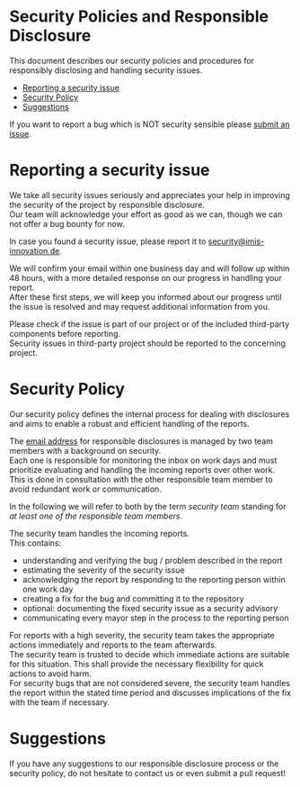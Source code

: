 # Security Policies and Responsible Disclosure

This document describes our security policies and procedures for responsibly disclosing and handling security issues.  

- [Reporting a security issue](#reporting-a-security-issue)
- [Security Policy](#security-policy)
- [Suggestions](#suggestions)

If you want to report a bug which is NOT security sensible
please [submit an issue](https://github.com/healthIMIS/internal-tools/blob/main/CONTRIBUTING.md#submitting-an-issue).

# Reporting a security issue

We take all security issues seriously and appreciates your help in improving the security of the project by responsible disclosure.    
Our team will acknowledge your effort as good as we can, though we can not offer a bug bounty for now.

In case you found a security issue, please report it
to [security@imis-innovation.de](mailto:security@imis-innovation.de).

We will confirm your email within one business day and will follow up within 48 hours, with a more detailed response on
our progress in handling your report.  
After these first steps, we will keep you informed about our progress until the issue is resolved and may request
additional information from you.

Please check if the issue is part of our project or of the included third-party components before reporting.    
Security issues in third-party project should be reported to the concerning project.

# Security Policy

Our security policy defines the internal process for dealing with disclosures and aims to enable a robust and efficient
handling of the reports.

The [email address](mailto:security@imis-innovation.de) for responsible disclosures is managed by two team members with
a background on security.  
Each one is responsible for monitoring the inbox on work days and must prioritize evaluating and handling the incoming
reports over other work.  
This is done in consultation with the other responsible team member to avoid redundant work or communication.

In the following we will refer to both by the term *security team* standing for *at least one of the responsible team
members*.

The security team handles the incoming reports.  
This contains:

- understanding and verifying the bug / problem described in the report
- estimating the severity of the security issue
- acknowledging the report by responding to the reporting person within one work day
- creating a fix for the bug and committing it to the repository
- optional: documenting the fixed security issue as a security advisory
- communicating every mayor step in the process to the reporting person

For reports with a high severity, the security team takes the appropriate actions immediately and reports to the team
afterwards.  
The security team is trusted to decide which immediate actions are suitable for this situation. This shall provide the necessary flexibility for quick actions to avoid harm.   
For security bugs that are not considered severe, the security team handles the report within the stated time period and
discusses implications of the fix with the team if necessary.

# Suggestions

If you have any suggestions to our responsible disclosure process or the security policy, do not hesitate to contact us or even submit a pull request!